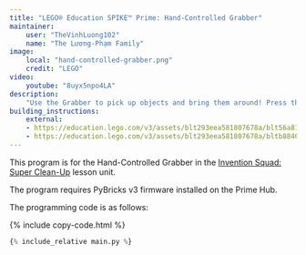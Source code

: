 ```yaml
---
title: "LEGO® Education SPIKE™ Prime: Hand-Controlled Grabber"
maintainer:
    user: "TheVinhLuong102"
    name: "The Lương-Phạm Family"
image:
    local: "hand-controlled-grabber.png"
    credit: "LEGO"
video:
    youtube: "8uyx5npo4LA"
description:
    "Use the Grabber to pick up objects and bring them around! Press the Force Sensor to grab objects, and release the Force Sensor to let go of them."
building_instructions:
    external:
    - https://education.lego.com/v3/assets/blt293eea581807678a/blt56a81c75560c9a81/5f8802cbf71916144453a493/supercleaup-bi-pdf-book1of3.pdf
    - https://education.lego.com/v3/assets/blt293eea581807678a/bltb8840f08a6d0362b/5f8802dc2792080f7721405c/supercleaup-bi-pdf-book3of3.pdf
---
```



This program is for the Hand-Controlled Grabber in the [Invention Squad: Super Clean-Up](https://education.lego.com/en-us/lessons/prime-invention-squad/super-cleanup) lesson unit.

The program requires PyBricks v3 firmware installed on the Prime Hub.

The programming code is as follows:

{% include copy-code.html %}
```python
{% include_relative main.py %}
```

